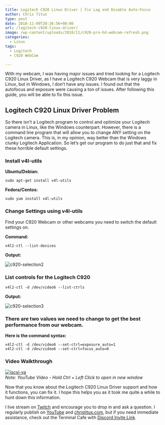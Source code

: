 ```yaml
---
title: Logitech C920 Linux Driver | Fix Lag and Disable Auto-Focus
author: Chris Titus
type: post
date: 2018-11-09T20:36:56+00:00
url: /logitech-c920-linux-driver/
image: /wp-content/uploads/2018/11/c920-pro-hd-webcam-refresh.png
categories:
  - Linux
tags:
  - Logitech
  - C920 WebCam

---
```

With my webcam, I was having major issues and tried looking for a Logitech C920 Linux Driver, as I have a Logitech C920 Webcam that is very laggy in Linux, but in Windows, I don&#8217;t have any issues. I found out that the autofocus and exposure were causing a ton of issues. After following this guide, you will be able to fix this issue. <!--more-->

## Logitech C920 Linux Driver Problem

So there isn&#8217;t a Logitech program to control and optimize your Logitech camera in Linux, like the Windows counterpart. However, there is a command line program that will allow you to change ANY setting on the Logitech camera. This is, in my opinion, way better than the Windows clunky Logitech Application. So let&#8217;s get our program to do just that and fix these horrible default settings.

### Install v4l-utils

**Ubuntu/Debian:**
  
`sudo apt-get install v4l-utils`
  
**Fedora/Centos:**
  
`sudo yum install v4l-utils`

### Change Settings using v4l-utils

Find your C920 Webcam or other webcams you need to switch the default settings on.

**Command:**
  
`v4l2-ctl --list-devices`
  
**Output:**
  
![c920-selection2](/wp-content/uploads/2018/11/Selection_002.png)

### List controls for the Logitech C920

`v4l2-ctl -d /dev/video6 --list-ctrls`
  
**Output:**
  
![c920-selection3](/wp-content/uploads/2018/11/Selection_003.png)

### There are two values we need to change to get the best performance from our webcam.

**Here is the command syntax:**
  
`v4l2-ctl -d /dev/video6 --set-ctrl=exposure_auto=1`  
`v4l2-ctl -d /dev/video6 --set-ctrl=focus_auto=0`

### Video Walkthrough

[![iscsi-ya](https://img.youtube.com/vi/7SZBQ5bqaWU/0.jpg)](https://www.youtube.com/watch?v=7SZBQ5bqaWU)  
_Note: YouTube Video - Hold Ctrl + Left Click to open in new window_

Now that you know about the Logitech C920 Linux Driver support and how it functions, you can fix it. I hope this helps you as it took me quite a while to hunt down this information.

I live stream on [Twitch][1] and encourage you to drop in and ask a question. I regularly publish on [YouTube][2] and [christitus.com][3], but if you need immediate assistance, check out the Terminal Cafe with [Discord Invite Link][4].

 [1]: https://twitch.tv/christitustech
 [2]: https://www.youtube.com/c/ChrisTitusTech
 [3]: https://christitus.com/
 [4]: https://christitus.com/discord

